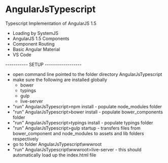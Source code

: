 # AngularJsTypescript
Typescript Implementation of AngularJS 1.5

* Loading by SystemJS
* AngularJS 1.5 Components
* Component Routing
* Basic Angular Material
* VS Code

----------- SETUP ------------------

* open command line pointed to the folder directory AngularJsTypescript
* make sure the following are installed globally
  * bower
  * typings
  * gulp
  * live-server
* "run" AngularJsTypescript>npm install - populate node_modules folder
* "run" AngularJsTypescript>bower install - populate bower_components folder 
* "run" AngularJsTypescript>typings install - populate typings folder
* "run" AngularJsTypescript>gulp startup - transfers files from bower_component and node_modules to assets and lib folders respectively
* go to folder AngularJsTypescript\wwwroot
* "run" AngularJsTypescript\wwwroot>live-server - this should automatically load up the index.html file
